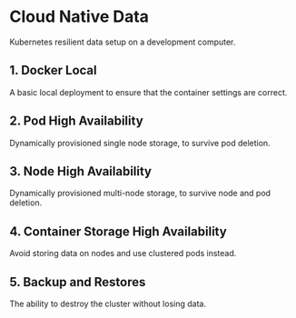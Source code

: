 # Cloud Native Data

Kubernetes resilient data setup on a development computer.

## 1. Docker Local

A basic local deployment to ensure that the container settings are correct.

## 2. Pod High Availability

Dynamically provisioned single node storage, to survive pod deletion.

## 3. Node High Availability

Dynamically provisioned multi-node storage, to survive node and pod deletion.

## 4. Container Storage High Availability

Avoid storing data on nodes and use clustered pods instead.

## 5. Backup and Restores

The ability to destroy the cluster without losing data.
